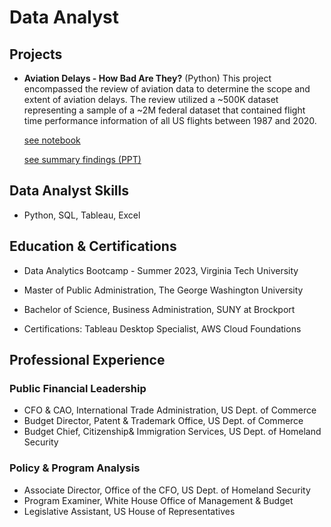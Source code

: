 # Data Analyst

## Projects

 * **Aviation Delays - How Bad Are They?** (Python)
   This project encompassed the review of aviation data to determine the scope
   and extent of aviation delays. The review utilized a ~500K dataset
   representing a sample of a ~2M federal dataset that contained flight
   time performance information of all US flights between 1987 and 2020.
   
   [see notebook](https://github.com/trosado77/portfolio/blob/main/Air%20Travel%20Delays_How%20Bad%20Are%20They%3F_tr.ipynb)
   
   [see summary findings (PPT)](https://github.com/trosado77/portfolio/blob/main/AviationDelayProject_8-2023_tr.pdf)
   
## Data Analyst Skills
* Python, SQL, Tableau, Excel

## Education & Certifications
* Data Analytics Bootcamp - Summer 2023, Virginia Tech University
* Master of Public Administration, The George Washington University
* Bachelor of Science, Business Administration, SUNY at Brockport

* Certifications: Tableau Desktop Specialist, AWS Cloud Foundations

## Professional Experience
### Public Financial Leadership
* CFO & CAO, International Trade Administration, US Dept. of Commerce
* Budget Director, Patent & Trademark Office, US Dept. of Commerce
* Budget Chief, Citizenship& Immigration Services, US Dept. of Homeland Security

### Policy & Program Analysis
* Associate Director, Office of the CFO, US Dept. of Homeland Security
* Program Examiner, White House Office of Management & Budget
* Legislative Assistant, US House of Representatives
